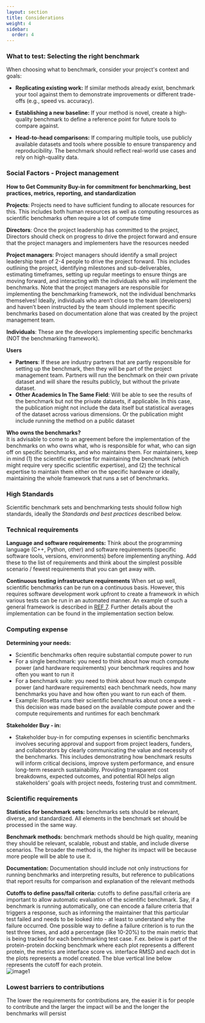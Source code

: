 ```yaml
---
layout: section
title: Considerations
weight: 4
sidebar:
  order: 4
---
```

### What to test: Selecting the right benchmark

When choosing what to benchmark, consider your project's context and goals:

* **Replicating existing work:** If similar methods already exist, benchmark your tool against them to demonstrate improvements or different trade-offs (e.g., speed vs. accuracy).

* **Establishing a new baseline:** If your method is novel, create a high-quality benchmark to define a reference point for future tools to compare against.

* **Head-to-head comparisons:** If comparing multiple tools, use publicly available datasets and tools where possible to ensure transparency and reproducibility. The benchmark should reflect real-world use cases and rely on high-quality data.

### Social Factors \- Project management

**How to Get Community Buy-in for commitment for benchmarking, best practices, metrics, reporting, and standardization**

**Projects**: Projects need to have sufficient funding to allocate resources for this. This includes both human resources as well as computing resources as scientific benchmarks often require a lot of compute time

**Directors**: Once the project leadership has committed to the project, Directors should check on progress to drive the project forward and ensure that the project managers and implementers have the resources needed

**Project managers**: Project managers should identify a small project leadership team of 2-4 people to drive the project forward. This includes outlining the project, identifying milestones and sub-deliverables, estimating timeframes, setting up regular meetings to ensure things are moving forward, and interacting with the individuals who will implement the benchmarks. Note that the project managers are responsible for implementing the benchmarking framework, not the individual benchmarks themselves\! Ideally, individuals who aren’t close to the team (developers) and haven’t been instructed by the team should implement specific benchmarks based on documentation alone that was created by the project management team.  

**Individuals**: These are the developers implementing specific benchmarks (NOT the benchmarking framework). 

**Users**

* **Partners**: If these are industry partners that are partly responsible for setting up the benchmark, then they will be part of the project management team. Partners will run the benchmark on their own private dataset and will share the results publicly, but without the private dataset.   
* **Other Academics In The Same Field**: Will be able to see the results of the benchmark but not the private datasets, if applicable. In this case, the publication might not include the data itself but statistical averages of the dataset across various dimensions. Or the publication might include running the method on a public dataset

**Who owns the benchmarks?**  
It is advisable to come to an agreement before the implementation of the benchmarks on who owns what, who is responsible for what, who can sign off on specific benchmarks, and who maintains them. For maintainers, keep in mind (1) the scientific expertise for maintaining the benchmark (which might require very specific scientific expertise), and (2) the technical expertise to maintain them either on the specific hardware or ideally, maintaining the whole framework that runs a set of benchmarks. 

### High Standards 

Scientific benchmark sets and benchmarking tests should follow high standards, ideally the *Standards and best practices* described below. 

### Technical requirements

**Language and software requirements:** Think about the programming language (C++, Python, other) and software requirements (specific software tools, versions, environments) before implementing anything. Add these to the list of requirements and think about the simplest possible scenario / fewest requirements that you can get away with. 

**Continuous testing infrastructure requirements** When set up well, scientific benchmarks can be run on a continuous basis. However, this requires software development work upfront to create a framework in which various tests can be run in an automated manner. An example of such a general framework is described in [REF 7](https://www.nature.com/articles/s41467-021-27222-7). Further details about the implementation can be found in the implementation section below. 

### Computing expense

**Determining your needs:** 

* Scientific benchmarks often require substantial compute power to run  
* For a single benchmark: you need to think about how much compute power (and hardware requirements) your benchmark requires and how often you want to run it   
* For a benchmark suite: you need to think about how much compute power (and hardware requirements) each benchmark needs, how many benchmarks you have and how often you want to run each of them.   
* Example: Rosetta runs their scientific benchmarks about once a week \- this decision was made based on the available compute power and the compute requirements and runtimes for each benchmark

**Stakeholder Buy \- in:**

* Stakeholder buy-in for computing expenses in scientific benchmarks involves securing approval and support from project leaders, funders, and collaborators by clearly communicating the value and necessity of the benchmarks. This includes demonstrating how benchmark results will inform critical decisions, improve system performance, and ensure long-term research sustainability. Providing transparent cost breakdowns, expected outcomes, and potential ROI helps align stakeholders’ goals with project needs, fostering trust and commitment.

### Scientific requirements

**Statistics for benchmark sets:** benchmarks sets should be relevant, diverse, and standardized. All elements in the benchmark set should be processed in the same way. 

**Benchmark methods:** benchmark methods should be high quality, meaning they should be relevant, scalable, robust and stable, and include diverse scenarios. The broader the method is, the higher its impact will be because more people will be able to use it.

**Documentation:** Documentation should include not only instructions for running benchmarks and interpreting results, but reference to publications that report results for comparison and explanation of the relevant methods

**Cutoffs to define pass/fail criteria:** cutoffs to define pass/fail criteria are important to allow automatic evaluation of the scientific benchmark. Say, if a benchmark is running automatically, one can encode a failure criteria that triggers a response, such as informing the maintainer that this particular test failed and needs to be looked into \- at least to understand why the failure occurred. One possible way to define a failure criterion is to run the test three times, and add a percentage (like 10-20%) to the main metric that is being tracked for each benchmarking test case. F.ex. below is part of the protein-protein docking benchmark where each plot represents a different protein, the metrics are interface score vs. interface RMSD and each dot in the plots represents a model created. The blue vertical line below represents the cutoff for each protein.  
![image1](https://drive.google.com/uc?export=view&id=1VVQg64XwAl4hIY3AKAvmWQned)

### Lowest barriers to contributions 

The lower the requirements for contributions are, the easier it is for people to contribute and the larger the impact will be and the longer the benchmarks will persist

